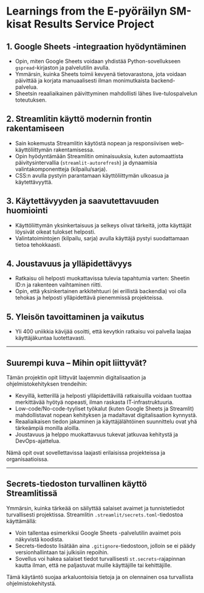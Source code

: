 # Learnings from the E-pyöräilyn SM-kisat Results Service Project

## 1. Google Sheets -integraation hyödyntäminen
- Opin, miten Google Sheets voidaan yhdistää Python-sovellukseen `gspread`-kirjaston ja palvelutilin avulla.
- Ymmärsin, kuinka Sheets toimii kevyenä tietovarastona, jota voidaan päivittää ja korjata manuaalisesti ilman monimutkaista backend-palvelua.
- Sheetsin reaaliaikainen päivittyminen mahdollisti lähes live-tulospalvelun toteutuksen.

## 2. Streamlitin käyttö modernin frontin rakentamiseen
- Sain kokemusta Streamlitin käytöstä nopean ja responsiivisen web-käyttöliittymän rakentamisessa.
- Opin hyödyntämään Streamlitin ominaisuuksia, kuten automaattista päivitysintervallia (`streamlit-autorefresh`) ja dynaamisia valintakomponentteja (kilpailu/sarja).
- CSS:n avulla pystyin parantamaan käyttöliittymän ulkoasua ja käytettävyyttä.

## 3. Käytettävyyden ja saavutettavuuden huomiointi
- Käyttöliittymän yksinkertaisuus ja selkeys olivat tärkeitä, jotta käyttäjät löysivät oikeat tulokset helposti.
- Valintatoimintojen (kilpailu, sarja) avulla käyttäjä pystyi suodattamaan tietoa tehokkaasti.

## 4. Joustavuus ja ylläpidettävyys
- Ratkaisu oli helposti muokattavissa tulevia tapahtumia varten: Sheetin ID:n ja rakenteen vaihtaminen riitti.
- Opin, että yksinkertainen arkkitehtuuri (ei erillistä backendia) voi olla tehokas ja helposti ylläpidettävä pienemmissä projekteissa.

## 5. Yleisön tavoittaminen ja vaikutus
- Yli 400 uniikkia kävijää osoitti, että kevytkin ratkaisu voi palvella laajaa käyttäjäkuntaa luotettavasti.

---

## Suurempi kuva – Mihin opit liittyvät?
Tämän projektin opit liittyvät laajemmin digitalisaation ja ohjelmistokehityksen trendeihin:
- Kevyillä, ketterillä ja helposti ylläpidettävillä ratkaisuilla voidaan tuottaa merkittävää hyötyä nopeasti, ilman raskasta IT-infrastruktuuria.
- Low-code/No-code-tyyliset työkalut (kuten Google Sheets ja Streamlit) mahdollistavat nopean kehityksen ja madaltavat digitalisaation kynnystä.
- Reaaliaikaisen tiedon jakaminen ja käyttäjälähtöinen suunnittelu ovat yhä tärkeämpiä monilla aloilla.
- Joustavuus ja helppo muokattavuus tukevat jatkuvaa kehitystä ja DevOps-ajattelua.

Nämä opit ovat sovellettavissa laajasti erilaisissa projekteissa ja organisaatioissa.

---

## Secrets-tiedoston turvallinen käyttö Streamlitissä
Ymmärsin, kuinka tärkeää on säilyttää salaiset avaimet ja tunnistetiedot turvallisesti projektissa. Streamlitin `.streamlit/secrets.toml`-tiedostoa käyttämällä:
- Voin tallentaa esimerkiksi Google Sheets -palvelutilin avaimet pois näkyvistä koodista.
- Secrets-tiedosto lisätään aina `.gitignore`-tiedostoon, jolloin se ei päädy versionhallintaan tai julkisiin repoihin.
- Sovellus voi hakea salaiset tiedot turvallisesti `st.secrets`-rajapinnan kautta ilman, että ne paljastuvat muille käyttäjille tai kehittäjille.

Tämä käytäntö suojaa arkaluontoisia tietoja ja on olennainen osa turvallista ohjelmistokehitystä.
